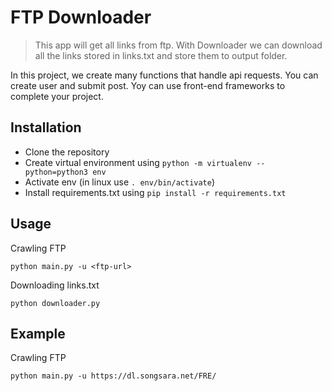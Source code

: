 # FTP Downloader

> This app will get all links from ftp.
> With Downloader we can download all the links
> stored in links.txt and store them to output folder.

In this project, we create many functions that handle api requests. You can create user and submit post. Yoy can use
front-end frameworks to complete your project.

## Installation

- Clone the repository
- Create virtual environment using `python -m virtualenv --python=python3 env`
- Activate env (in linux use `. env/bin/activate`)
- Install requirements.txt using `pip install -r requirements.txt`

## Usage

Crawling FTP

```
python main.py -u <ftp-url>
```

Downloading links.txt

```
python downloader.py
```

## Example

Crawling FTP

```
python main.py -u https://dl.songsara.net/FRE/
```
